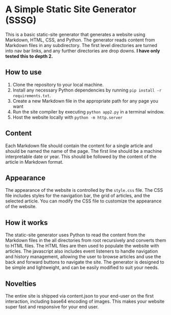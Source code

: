 # A Simple Static Site Generator (SSSG)
This is a basic static-site generator that generates a website using Markdown, HTML, CSS, and Python. The generator reads content from Markdown files in any subdirectory. The first level directories are turned into nav bar links, and any further directories are drop downs. **I have only tested this to depth 2.**

## How to use

1. Clone the repository to your local machine.
2. Install any necessary Python dependencies by running `pip install -r requirements.txt`.
3. Create a new Markdown file in the appropriate path for any page you want
4. Run the site compiler by executing `python app2.py` in a terminal window.
5. Host the website locally with `python -m http.server`

## Content

Each Markdown file should contain the content for a single article and should be named the name of the page. The first line should be a machine interpretable date or year. This should be followed by the content of the article in Markdown format.

## Appearance

The appearance of the website is controlled by the `style.css` file. The CSS file includes styles for the navigation bar, the grid of articles, and the selected article. You can modify the CSS file to customize the appearance of the website.

## How it works

The static-site generator uses Python to read the content from the Markdown files in the all directories from root recursively and converts them to HTML files. The HTML files are then used to populate the website with articles. The javascript also includes event listeners to handle navigation and history management, allowing the user to browse articles and use the back and forward buttons to navigate the site. The generator is designed to be simple and lightweight, and can be easily modified to suit your needs.

## Novelties
The entire site is shipped via content.json to your end-user on the first interaction, including base64 encoding of images. This makes your website super fast and responsive for your end user.


